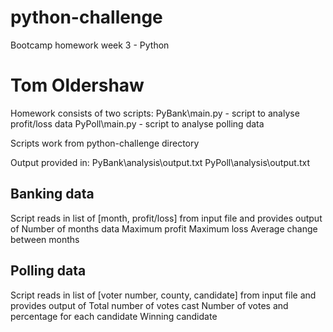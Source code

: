 # python-challenge

Bootcamp homework week 3 - Python

Tom Oldershaw
=============

Homework consists of two scripts:
    PyBank\main.py - script to analyse profit/loss data
    PyPoll\main.py - script to analyse polling data

Scripts work from python-challenge directory

Output provided in:
    PyBank\analysis\output.txt
    PyPoll\analysis\output.txt


Banking data
------------
Script reads in list of [month, profit/loss] from input file and provides output of
    Number of months data
    Maximum profit
    Maximum loss
    Average change between months

Polling data
------------
Script reads in list of [voter number, county, candidate] from input file and provides output of
    Total number of votes cast
    Number of votes and percentage for each candidate
    Winning candidate